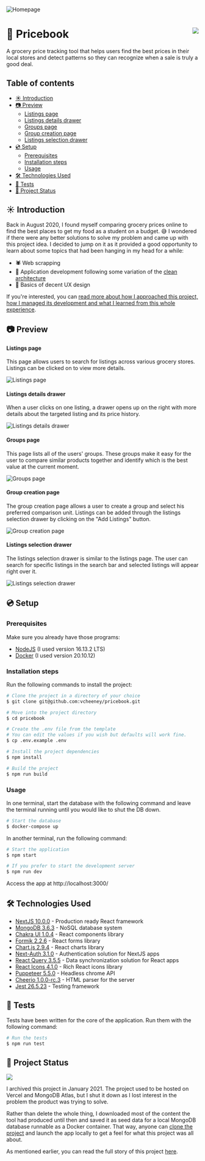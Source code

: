![Homepage](docs/screenshots/preview.png)

# 🛒 Pricebook <a href="#-project-status"><img src="https://img.shields.io/badge/Status-Archived_(Jan_2021)-lightgrey?style=for-the-badge" align="right"></a>

A grocery price tracking tool that helps users find the best prices in their local stores and detect patterns so they can recognize when a sale is truly a good deal.

## Table of contents <!-- omit in toc -->

- [☀ Introduction](#-introduction)
- [📷 Preview](#-preview)
    - [Listings page](#listings-page)
    - [Listings details drawer](#listings-details-drawer)
    - [Groups page](#groups-page)
    - [Group creation page](#group-creation-page)
    - [Listings selection drawer](#listings-selection-drawer)
- [💿 Setup](#-setup)
  - [Prerequisites](#prerequisites)
  - [Installation steps](#installation-steps)
  - [Usage](#usage)
- [🛠 Technologies Used](#-technologies-used)
- [🧪 Tests](#-tests)
- [🚦 Project Status](#-project-status)

## ☀ Introduction

Back in August 2020, I found myself comparing grocery prices online to find the best places to get my food as a student on a budget. 😅 I wondered if there were any better solutions to solve my problem and came up with this project idea. I decided to jump on it as it provided a good opportunity to learn about some topics that had been hanging in my head for a while:

- 🕷 Web scrapping
- 🧼 Application development following some variation of the [clean architecture](https://blog.cleancoder.com/uncle-bob/2012/08/13/the-clean-architecture.html)
- 🎨 Basics of decent UX design

If you're interested, you can [read more about how I approached this project, how I managed its development and what I learned from this whole experience](./docs/STORY.md).

## 📷 Preview

#### Listings page

This page allows users to search for listings across various grocery stores. Listings can be clicked on to view more details.

![Listings page](docs/screenshots/listings.png)

#### Listings details drawer

When a user clicks on one listing, a drawer opens up on the right with more details about the targeted listing and its price history.

![Listings details drawer](docs/screenshots/listing_details_drawer.png)

#### Groups page

This page lists all of the users' groups. These groups make it easy for the user to compare similar products together and identify which is the best value at the current moment.

![Groups page](docs/screenshots/groups.png)

#### Group creation page

The group creation page allows a user to create a group and select his preferred comparison unit. Listings can be added through the listings selection drawer by clicking on the "Add Listings" button.

![Group creation page](docs/screenshots/create_group_2.png)

#### Listings selection drawer

The listings selection drawer is similar to the listings page. The user can search for specific listings in the search bar and selected listings will appear right over it.

![Listings selection drawer](docs/screenshots/create_group_drawer.png)

## 💿 Setup

### Prerequisites

Make sure you already have those programs:

- [NodeJS](https://nodejs.org/en/) (I used version 16.13.2 LTS)
- [Docker](https://www.docker.com/products/docker-desktop) (I used version 20.10.12)

### Installation steps

Run the following commands to install the project:

```sh
# Clone the project in a directory of your choice
$ git clone git@github.com:vcheeney/pricebook.git

# Move into the project directory
$ cd pricebook

# Create the .env file from the template
# You can edit the values if you wish but defaults will work fine.
$ cp .env.example .env

# Install the project dependencies
$ npm install

# Build the project
$ npm run build
```

### Usage

In one terminal, start the database with the following command and leave the terminal running until you would like to shut the DB down.

```sh
# Start the database
$ docker-compose up
```

In another terminal, run the following command:

```sh
# Start the application
$ npm start

# If you prefer to start the development server
$ npm run dev
```

Access the app at http://localhost:3000/

## 🛠 Technologies Used

- [NextJS 10.0.0](https://nextjs.org/docs/getting-started) - Production ready React framework
- [MongoDB 3.6.3](https://docs.mongodb.com/v3.6/) - NoSQL database system
- [Chakra UI 1.0.4](https://chakra-ui.com/) - React components library
- [Formik 2.2.6](https://formik.org/) - React forms library
- [Chart.js 2.9.4](https://www.chartjs.org/docs/2.9.4/) - React charts library
- [Next-Auth 3.1.0](https://next-auth.js.org/v3/getting-started/introduction) - Authentication solution for NextJS apps
- [React Query 3.5.5](https://react-query.tanstack.com/overview) - Data synchronization solution for React apps
- [React Icons 4.1.0](https://react-icons.github.io/react-icons/) - Rich React icons library
- [Puppeteer 5.5.0](https://pptr.dev/#?product=Puppeteer&version=v5.5.0) - Headless chrome API
- [Cheerio 1.0.0-rc.3](https://cheerio.js.org/) - HTML parser for the server
- [Jest 26.5.23](https://jestjs.io/docs/26.x/getting-started) - Testing framework

## 🧪 Tests

Tests have been written for the core of the application. Run them with the following command:

```sh
# Run the tests
$ npm run test
```

## 🚦 Project Status

<img src="https://img.shields.io/badge/Status-Archived_(Jan_2021)-lightgrey?style=for-the-badge"/>

I archived this project in January 2021. The project used to be hosted on Vercel and MongoDB Atlas, but I shut it down as I lost interest in the problem the product was trying to solve.

Rather than delete the whole thing, I downloaded most of the content the tool had produced until then and saved it as seed data for a local MongoDB database runnable as a Docker container. That way, anyone can [clone the project](#installation-steps) and launch the app locally to get a feel for what this project was all about.

As mentioned earlier, you can read the full story of this project [here](./docs/STORY.md).
